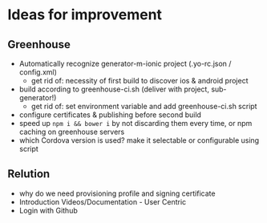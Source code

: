 # Ideas for improvement

## Greenhouse
- Automatically recognize generator-m-ionic project (.yo-rc.json / config.xml)
  - get rid of: necessity of first build to discover ios & android project
- build according to greenhouse-ci.sh (deliver with project, sub-generator!)
  - get rid of: set environment variable and add greenhouse-ci.sh script
- configure certificates & publishing before second build
- speed up `npm i && bower i` by not discarding them every time, or npm caching on greenhouse servers
- which Cordova version is used? make it selectable or configurable using script

## Relution
- why do we need provisioning profile and signing certificate
- Introduction Videos/Documentation - User Centric
- Login with Github
